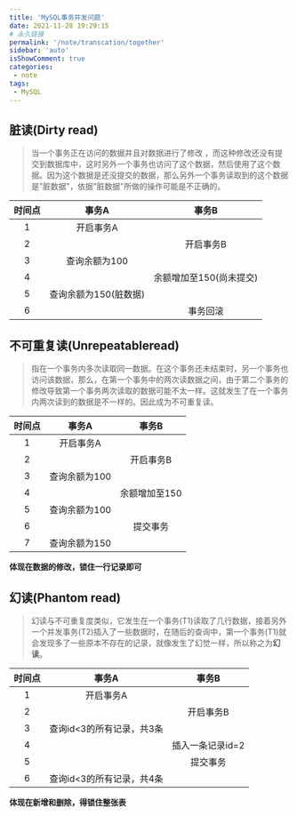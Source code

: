 ```yaml
---
title: 'MySQL事务并发问题'
date: 2021-11-28 19:29:15
# 永久链接
permalink: '/note/transcation/together'
sidebar: 'auto'
isShowComment: true
categories:
 - note
tags:
 - MySQL
---
```




## 脏读(Dirty read)

>   当一个事务正在访问的数据并且对数据进行了修改 ，而这种修改还没有提交到数据库中，这时另外一个事务也访问了这个数据，然后使用了这个数据。因为这个数据是还没提交的数据，那么另外一个事务读取到的这个数据是"脏数据"，依据"脏数据"所做的操作可能是不正确的。

| 时间点 |         事务A         |          事务B          |
| :----: | :-------------------: | :---------------------: |
|   1    |       开启事务A       |                         |
|   2    |                       |        开启事务B        |
|   3    |     查询余额为100     |                         |
|   4    |                       | 余额增加至150(尚未提交) |
|   5    | 查询余额为150(脏数据) |                         |
|   6    |                       |        事务回滚         |



## 不可重复读(Unrepeatableread)

>   指在一个事务内多次读取同一数据。在这个事务还未结束时，另一个事务也访问该数据，那么，在第一个事务中的两次读数据之间，由于第二个事务的修改导致第一个事务两次读取的数据可能不太一样。这就发生了在一个事务内两次读到的数据是不一样的。因此成为不可重复读。

| 时间点 |     事务A     |     事务B     |
| :----: | :-----------: | :-----------: |
|   1    |   开启事务A   |               |
|   2    |               |   开启事务B   |
|   3    | 查询余额为100 |               |
|   4    |               | 余额增加至150 |
|   5    | 查询余额为100 |               |
|   6    |               |   提交事务    |
|   7    | 查询余额为150 |               |

**体现在数据的修改，锁住一行记录即可**

## 幻读(Phantom read)

>   幻读与不可重复度类似，它发生在一个事务(T1)读取了几行数据，接着另外一个并发事务(T2)插入了一些数据时，在随后的查询中，第一个事务(T1)就会发现多了一些原本不存在的记录，就像发生了幻觉一样，所以称之为**幻读**。

| 时间点 |           事务A           |      事务B       |
| :----: | :-----------------------: | :--------------: |
|   1    |         开启事务A         |                  |
|   2    |                           |    开启事务B     |
|   3    | 查询id<3的所有记录，共3条 |                  |
|   4    |                           | 插入一条记录id=2 |
|   5    |                           |     提交事务     |
|   6    | 查询id<3的所有记录，共4条 |                  |

**体现在新增和删除，得锁住整张表**



